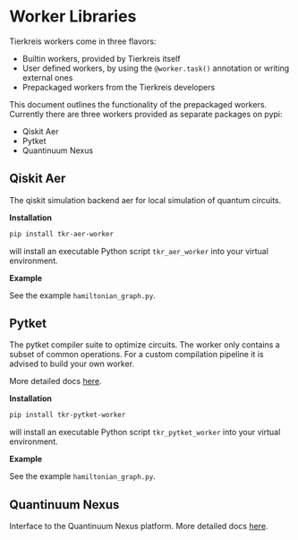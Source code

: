 # Worker Libraries

Tierkreis workers come in three flavors:

- Builtin workers, provided by Tierkreis itself
- User defined workers, by using the `@worker.task()` annotation or writing external ones
- Prepackaged workers from the Tierkreis developers

This document outlines the functionality of the prepackaged workers.
Currently there are three workers provided as separate packages on pypi:

- Qiskit Aer
- Pytket
- Quantinuum Nexus

## Qiskit Aer

The qiskit simulation backend aer for local simulation of quantum circuits.

**Installation**

```sh
pip install tkr-aer-worker
```

will install an executable Python script `tkr_aer_worker` into your virtual environment.

**Example**

See the example `hamiltonian_graph.py`.

## Pytket

The pytket compiler suite to optimize circuits.
The worker only contains a subset of common operations.
For a custom compilation pipeline it is advised to build your own worker.

More detailed docs [here](worker/pytket_worker.md).

**Installation**

```sh
pip install tkr-pytket-worker
```

will install an executable Python script `tkr_pytket_worker` into your virtual environment.

**Example**

See the example `hamiltonian_graph.py`.

## Quantinuum Nexus

Interface to the Quantinuum Nexus platform.
More detailed docs [here](worker/nexus_worker.md).
